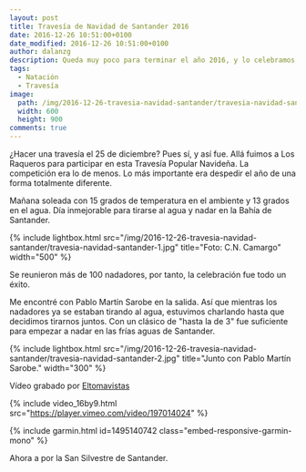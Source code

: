 ```yaml
---
layout: post
title: Travesía de Navidad de Santander 2016
date: 2016-12-26 10:51:00+0100
date_modified: 2016-12-26 10:51:00+0100
author: dalanzg
description: Queda muy poco para terminar el año 2016, y lo celebramos con un buen chapuzón en la Bahía de Santander.
tags:
  - Natación
  - Travesía
image:
  path: /img/2016-12-26-travesia-navidad-santander/travesia-navidad-santander-2.jpg
  width: 600
  height: 900
comments: true
---
```


¿Hacer una travesía el 25 de diciembre? Pues sí, y así fue. Allá fuimos a Los Raqueros para participar en esta Travesía Popular Navideña. La competición era lo de menos. Lo más importante era despedir el año de una forma totalmente diferente.

Mañana soleada con 15 grados de temperatura en el ambiente y 13 grados en el agua. Día inmejorable para tirarse al agua y nadar en la Bahía de Santander.

{% include lightbox.html src="/img/2016-12-26-travesia-navidad-santander/travesia-navidad-santander-1.jpg" title="Foto: C.N. Camargo" width="500" %}

Se reunieron más de 100 nadadores, por tanto, la celebración fue todo un éxito.

Me encontré con Pablo Martín Sarobe en la salida. Así que mientras los nadadores ya se estaban tirando al agua, estuvimos charlando hasta que decidimos tirarnos juntos. Con un clásico de "hasta la de 3" fue suficiente para empezar a nadar en las frías aguas de Santander.

{% include lightbox.html src="/img/2016-12-26-travesia-navidad-santander/travesia-navidad-santander-2.jpg" title="Junto con Pablo Martín Sarobe." width="300" %}

Vídeo grabado por [Eltomavistas](http://eltomavistasdesantander.com/2016/12/25/ambientazo-en-la-travesia-de-navidad-de-la-bahia-de-santander-esos-valientes-nadadores/)

{% include video_16by9.html src="https://player.vimeo.com/video/197014024" %}

{% include garmin.html id=1495140742 class="embed-responsive-garmin-mono" %}

Ahora a por la San Silvestre de Santander.
